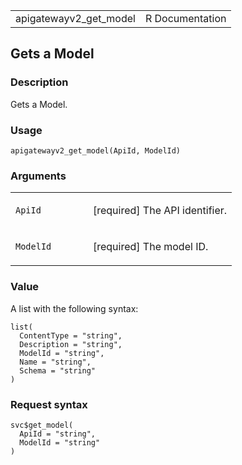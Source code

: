 <table style="width: 100%;">
<tbody>
<tr class="odd">
<td>apigatewayv2_get_model</td>
<td style="text-align: right;">R Documentation</td>
</tr>
</tbody>
</table>

## Gets a Model

### Description

Gets a Model.

### Usage

    apigatewayv2_get_model(ApiId, ModelId)

### Arguments

<table>
<colgroup>
<col style="width: 35%" />
<col style="width: 65%" />
</colgroup>
<tbody>
<tr class="odd">
<td><code id="apigatewayv2_get_model_:_ApiId">ApiId</code></td>
<td><p>[required] The API identifier.</p></td>
</tr>
<tr class="even">
<td><code id="apigatewayv2_get_model_:_ModelId">ModelId</code></td>
<td><p>[required] The model ID.</p></td>
</tr>
</tbody>
</table>

### Value

A list with the following syntax:

    list(
      ContentType = "string",
      Description = "string",
      ModelId = "string",
      Name = "string",
      Schema = "string"
    )

### Request syntax

    svc$get_model(
      ApiId = "string",
      ModelId = "string"
    )
